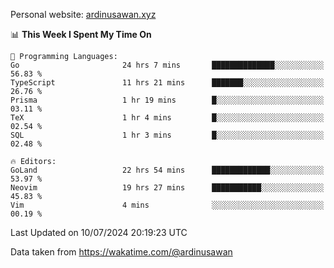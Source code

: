Personal website: [ardinusawan.xyz](https://ardinusawan.xyz)

<!--START_SECTION:waka-->
📊 **This Week I Spent My Time On** 

```text
💬 Programming Languages: 
Go                       24 hrs 7 mins       ██████████████░░░░░░░░░░░   56.83 % 
TypeScript               11 hrs 21 mins      ███████░░░░░░░░░░░░░░░░░░   26.76 % 
Prisma                   1 hr 19 mins        █░░░░░░░░░░░░░░░░░░░░░░░░   03.11 % 
TeX                      1 hr 4 mins         █░░░░░░░░░░░░░░░░░░░░░░░░   02.54 % 
SQL                      1 hr 3 mins         █░░░░░░░░░░░░░░░░░░░░░░░░   02.48 % 

🔥 Editors: 
GoLand                   22 hrs 54 mins      █████████████░░░░░░░░░░░░   53.97 % 
Neovim                   19 hrs 27 mins      ███████████░░░░░░░░░░░░░░   45.83 % 
Vim                      4 mins              ░░░░░░░░░░░░░░░░░░░░░░░░░   00.19 % 
```


 Last Updated on 10/07/2024 20:19:23 UTC
<!--END_SECTION:waka-->
Data taken from https://wakatime.com/@ardinusawan
